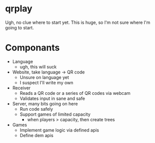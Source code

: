 qrplay
======

Ugh, no clue where to start yet.  This is huge, so I'm not sure where I'm
going to start.


Componants
==========

 * Language
   - ugh, this will suck
 * Website, take language -> QR code
   - Unsure on language yet
   - I suspect I'll write my own
 * Receiver
   - Reads a QR code or a series of QR codes via webcam
   - Validates input in sane and safe
 * Server, many bits going on here
   - Run code safely
   - Support games of limited capacity
     - when players > capacity, then create trees
 * Games
   - Implement game logic via defined apis
   - Define dem apis
